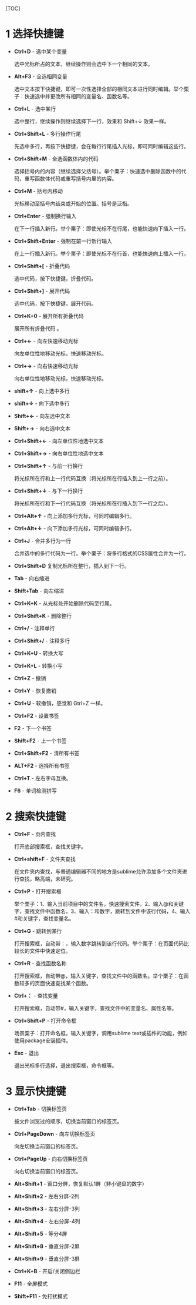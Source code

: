 [TOC]

# 1 选择快捷键

* **Ctrl+D** - 选中某个变量

    选中光标所占的文本，继续操作则会选中下一个相同的文本。

* **Alt+F3** - 全选相同变量

    选中文本按下快捷键，即可一次性选择全部的相同文本进行同时编辑。举个栗子：快速选中并更改所有相同的变量名、函数名等。

* **Ctrl+L** - 选中某行

    选中整行，继续操作则继续选择下一行，效果和 Shift+↓ 效果一样。

* **Ctrl+Shift+L** - 多行操作行尾

    先选中多行，再按下快捷键，会在每行行尾插入光标，即可同时编辑这些行。

* **Ctrl+Shift+M** - 全选函数体内的代码

    选择括号内的内容（继续选择父括号）。举个栗子：快速选中删除函数中的代码，重写函数体代码或重写括号内里的内容。

* **Ctrl+M** - 括号内移动 

    光标移动至括号内结束或开始的位置。括号是泛指。

* **Ctrl+Enter** - 强制换行输入

    在下一行插入新行。举个栗子：即使光标不在行尾，也能快速向下插入一行。

* **Ctrl+Shift+Enter** - 强制在前一行新行输入

    在上一行插入新行。举个栗子：即使光标不在行首，也能快速向上插入一行。

* **Ctrl+Shift+[** - 折叠代码

    选中代码，按下快捷键，折叠代码。

* **Ctrl+Shift+]** - 展开代码

    选中代码，按下快捷键，展开代码。

* **Ctrl+K+0** - 展开所有折叠代码

    展开所有折叠代码.。

* **Ctrl+←** - 向左快速移动光标

    向左单位性地移动光标，快速移动光标。

* **Ctrl+→** - 向右快速移动光标

    向右单位性地移动光标，快速移动光标。

* **shift+↑** - 向上选中多行

* **shift+↓** - 向下选中多行

* **Shift+←** - 向左选中文本

* **Shift+→** - 向右选中文本

* **Ctrl+Shift+←** - 向左单位性地选中文本

* **Ctrl+Shift+→** - 向右单位性地选中文本

* **Ctrl+Shift+↑** - 与前一行换行

    将光标所在行和上一行代码互换（将光标所在行插入到上一行之前）。

* **Ctrl+Shift+↓** - 与下一行换行

    将光标所在行和下一行代码互换（将光标所在行插入到下一行之后）。

* **Ctrl+Alt+↑** - 向上添加多行光标，可同时编辑多行。

* **Ctrl+Alt+↓** - 向下添加多行光标，可同时编辑多行。

* **Ctrl+J** - 合并多行为一行

    合并选中的多行代码为一行。举个栗子：将多行格式的CSS属性合并为一行。

* **Ctrl+Shift+D** 复制光标所在整行，插入到下一行。

* **Tab** - 向右缩进

* **Shift+Tab** - 向左缩进

* **Ctrl+K+K** - 从光标处开始删除代码至行尾。

* **Ctrl+Shift+K** - 删除整行

* **Ctrl+/** - 注释单行

* **Ctrl+Shift+/** - 注释多行

* **Ctrl+K+U** - 转换大写

* **Ctrl+K+L** - 转换小写

* **Ctrl+Z** - 撤销

* **Ctrl+Y** - 恢复撤销

* **Ctrl+U** - 软撤销，感觉和 Gtrl+Z 一样。

* **Ctrl+F2** - 设置书签

* **F2** - 下一个书签

* **Shift+F2** - 上一个书签

* **Ctrl+Shift+F2** - 清所有书签

* **ALT+F2** - 选择所有书签

* **Ctrl+T** - 左右字母互换。

* **F6** - 单词检测拼写

# 2 搜索快捷键

* **Ctrl+F** - 页内查找

    打开底部搜索框，查找关键字。

* **Ctrl+shift+F** - 文件夹查找

    在文件夹内查找，与普通编辑器不同的地方是sublime允许添加多个文件夹进行查找，略高端，未研究。

* **Ctrl+P** - 打开搜索框

    举个栗子：1、输入当前项目中的文件名，快速搜索文件，2、输入@和关键字，查找文件中函数名，3、输入：和数字，跳转到文件中该行代码，4、输入#和关键字，查找变量名。

* **Ctrl+G** - 跳转到某行

    打开搜索框，自动带：，输入数字跳转到该行代码。举个栗子：在页面代码比较长的文件中快速定位。

* **Ctrl+R** - 查找函数名称

    打开搜索框，自动带@，输入关键字，查找文件中的函数名。举个栗子：在函数较多的页面快速查找某个函数。

* **Ctrl+：** - 查找变量 

    打开搜索框，自动带#，输入关键字，查找文件中的变量名、属性名等。

* **Ctrl+Shift+P** - 打开命令框

    场景栗子：打开命名框，输入关键字，调用sublime text或插件的功能，例如使用package安装插件。

* **Esc** - 退出

    退出光标多行选择，退出搜索框，命令框等。

# 3 显示快捷键

* **Ctrl+Tab** - 切换标签页

    按文件浏览过的顺序，切换当前窗口的标签页。

* **Ctrl+PageDown** - 向左切换标签页

    向左切换当前窗口的标签页。

* **Ctrl+PageUp** - 向右切换标签页

    向右切换当前窗口的标签页。

* **Alt+Shift+1** - 窗口分屏，恢复默认1屏（非小键盘的数字）

* **Alt+Shift+2** - 左右分屏-2列

* **Alt+Shift+3** - 左右分屏-3列

* **Alt+Shift+4** - 左右分屏-4列

* **Alt+Shift+5** - 等分4屏

* **Alt+Shift+8** - 垂直分屏-2屏

* **Alt+Shift+9** - 垂直分屏-3屏

* **Ctrl+K+B** - 开启/关闭侧边栏

* **F11** - 全屏模式

* **Shift+F11** - 免打扰模式